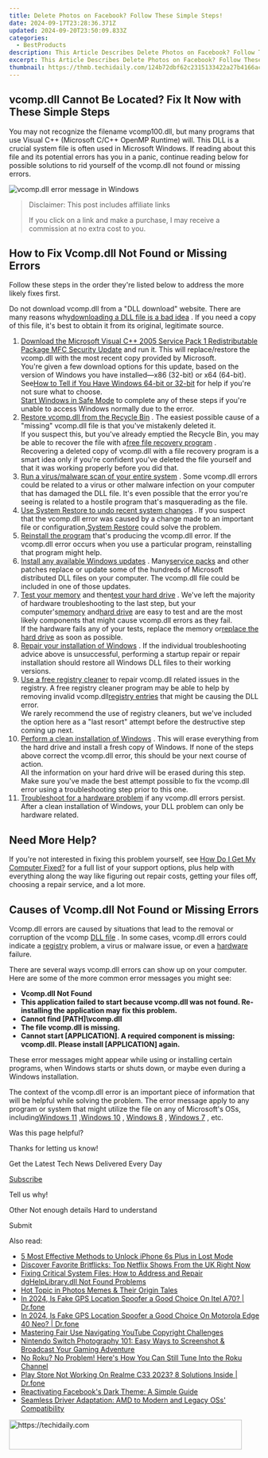```yaml
---
title: Delete Photos on Facebook? Follow These Simple Steps!
date: 2024-09-17T23:28:36.371Z
updated: 2024-09-20T23:50:09.833Z
categories:
  - BestProducts
description: This Article Describes Delete Photos on Facebook? Follow These Simple Steps!
excerpt: This Article Describes Delete Photos on Facebook? Follow These Simple Steps!
thumbnail: https://thmb.techidaily.com/124b72dbf62c2315133422a27b4166aca8de938c7b4431d8ccd93ecf0eac5efe.png
---
```


## vcomp.dll Cannot Be Located? Fix It Now with These Simple Steps
 You may not recognize the filename vcomp100.dll, but many programs that use Visual C++ (Microsoft C/C++ OpenMP Runtime) will. This DLL is a crucial system file is often used in Microsoft Windows. If reading about this file and its potential errors has you in a panic, continue reading below for possible solutions to rid yourself of the vcomp.dll not found or missing errors.  

![vcomp.dll error message in Windows](https://www.lifewire.com/thmb/BJ_7swiXEN7jRC65D4RQAXamZyk=/1500x0/filters:no_upscale():max_bytes(150000):strip_icc():format(webp)/vcomp-dll-error-message-5abb9f6d04d1cf0036cf9d8c.png)

>  Disclaimer: This post includes affiliate links
>
>  If you click on a link and make a purchase, I may receive a commission at no extra cost to you.
>

## How to Fix Vcomp.dll Not Found or Missing Errors

 Follow these steps in the order they're listed below to address the more likely fixes first.

 Do not download vcomp.dll from a "DLL download" website. There are many reasons why[downloading a DLL file is a bad idea](https://www.lifewire.com/important-reasons-not-to-download-dll-files-2624455) . If you need a copy of this file, it's best to obtain it from its original, legitimate source.

1. [Download the Microsoft Visual C++ 2005 Service Pack 1 Redistributable Package MFC Security Update](https://www.microsoft.com/en-us/download/details.aspx?id=26347) and run it. This will replace/restore the vcomp.dll with the most recent copy provided by Microsoft.  
 You're given a few download options for this update, based on the version of Windows you have installed—x86 (32-bit) or x64 (64-bit). See[How to Tell if You Have Windows 64-bit or 32-bit](https://www.lifewire.com/am-i-running-a-32-bit-or-64-bit-version-of-windows-2624475) for help if you're not sure what to choose.  
[Start Windows in Safe Mode](https://www.lifewire.com/how-do-i-start-windows-in-safe-mode-2624480) to complete any of these steps if you're unable to access Windows normally due to the error.
2. [Restore vcomp.dll from the Recycle Bin](https://www.lifewire.com/how-to-restore-deleted-files-from-the-recycle-bin-2624515) . The easiest possible cause of a "missing" vcomp.dll file is that you've mistakenly deleted it.  
 If you suspect this, but you've already emptied the Recycle Bin, you may be able to recover the file with a[free file recovery program](https://www.lifewire.com/free-data-recovery-software-tools-2622893) .  
 Recovering a deleted copy of vcomp.dll with a file recovery program is a smart idea only if you're confident you've deleted the file yourself and that it was working properly before you did that.
3. [Run a virus/malware scan of your entire system](https://www.lifewire.com/properly-scan-your-computer-for-viruses-and-other-malware-2624526) . Some vcomp.dll errors could be related to a virus or other malware infection on your computer that has damaged the DLL file. It's even possible that the error you're seeing is related to a hostile program that's masquerading as the file.
4. [Use System Restore to undo recent system changes](https://www.lifewire.com/how-to-use-system-restore-in-windows-2626131) . If you suspect that the vcomp.dll error was caused by a change made to an important file or configuration,[System Restore](https://www.lifewire.com/what-is-system-restore-2626022) could solve the problem.
5. [Reinstall the program](https://www.lifewire.com/what-is-the-proper-way-to-reinstall-a-software-program-2624478) that's producing the vcomp.dll error. If the vcomp.dll error occurs when you use a particular program, reinstalling that program might help.
6. [Install any available Windows updates](https://www.lifewire.com/how-to-check-for-install-windows-updates-2624596) . Many[service packs](https://www.lifewire.com/what-is-a-service-pack-2626010) and other patches replace or update some of the hundreds of Microsoft distributed DLL files on your computer. The vcomp.dll file could be included in one of those updates.
7. [Test your memory](https://www.lifewire.com/free-memory-test-programs-2626178) and then[test your hard drive](https://www.lifewire.com/free-hard-drive-testing-programs-2626183) . We've left the majority of hardware troubleshooting to the last step, but your computer's[memory](https://www.lifewire.com/what-is-random-access-memory-ram-2618159) and[hard drive](https://www.lifewire.com/what-is-a-hard-disk-drive-2618152) are easy to test and are the most likely components that might cause vcomp.dll errors as they fail.  
 If the hardware fails any of your tests, replace the memory or[replace the hard drive](https://www.lifewire.com/how-to-replace-a-hard-drive-2626200) as soon as possible.
8. [Repair your installation of Windows](https://www.lifewire.com/how-do-i-automatically-repair-windows-problems-2624907) . If the individual troubleshooting advice above is unsuccessful, performing a startup repair or repair installation should restore all Windows DLL files to their working versions.
9. [Use a free registry cleaner](https://www.lifewire.com/free-registry-cleaners-2626176) to repair vcomp.dll related issues in the registry. A free registry cleaner program may be able to help by removing invalid vcomp.dll[registry entries](https://www.lifewire.com/what-is-a-registry-key-2625999) that might be causing the DLL error.  
 We rarely recommend the use of registry cleaners, but we've included the option here as a "last resort" attempt before the destructive step coming up next.
10. [Perform a clean installation of Windows](https://www.lifewire.com/how-to-clean-install-windows-2624904) . This will erase everything from the hard drive and install a fresh copy of Windows. If none of the steps above correct the vcomp.dll error, this should be your next course of action.  
 All the information on your hard drive will be erased during this step. Make sure you've made the best attempt possible to fix the vcomp.dll error using a troubleshooting step prior to this one.
11. [Troubleshoot for a hardware problem](https://www.lifewire.com/fix-a-dll-issue-caused-by-a-hardware-problem-2624493) if any vcomp.dll errors persist. After a clean installation of Windows, your DLL problem can only be hardware related.

## Need More Help?

 If you're not interested in fixing this problem yourself, see [How Do I Get My Computer Fixed?](https://www.lifewire.com/how-do-i-get-my-computer-fixed-2625167) for a full list of your support options, plus help with everything along the way like figuring out repair costs, getting your files off, choosing a repair service, and a lot more.

## Causes of Vcomp.dll Not Found or Missing Errors

 Vcomp.dll errors are caused by situations that lead to the removal or corruption of the vcomp [DLL file](https://www.lifewire.com/what-is-a-dll-file-2625852) . In some cases, vcomp.dll errors could indicate a [registry](https://www.lifewire.com/windows-registry-2625992) problem, a virus or malware issue, or even a [hardware](https://www.lifewire.com/computer-hardware-2625895) failure.

 There are several ways vcomp.dll errors can show up on your computer. Here are some of the more common error messages you might see:

* **Vcomp.dll Not Found**
* **This application failed to start because vcomp.dll was not found. Re-installing the application may fix this problem.**
* **Cannot find \[PATH\]\\vcomp.dll**
* **The file vcomp.dll is missing.**
* **Cannot start \[APPLICATION\]. A required component is missing: vcomp.dll. Please install \[APPLICATION\] again.**

 These error messages might appear while using or installing certain programs, when Windows starts or shuts down, or maybe even during a Windows installation.

 The context of the vcomp.dll error is an important piece of information that will be helpful while solving the problem. The error message apply to any program or system that might utilize the file on any of Microsoft's OSs, including[Windows 11](https://www.lifewire.com/windows-11-5188930) ,[Windows 10](https://www.lifewire.com/windows-10-2626217) , [Windows 8](https://www.lifewire.com/windows-8-2626235) , [Windows 7](https://www.lifewire.com/windows-7-2626265) , etc.

Was this page helpful?

Thanks for letting us know!

 Get the Latest Tech News Delivered Every Day

[Subscribe](https://www.lifewire.com/#)

Tell us why!

 Other  Not enough details  Hard to understand

 Submit

<ins class="adsbygoogle"
     style="display:block"
     data-ad-format="autorelaxed"
     data-ad-client="ca-pub-7571918770474297"
     data-ad-slot="1223367746"></ins>

<ins class="adsbygoogle"
     style="display:block"
     data-ad-client="ca-pub-7571918770474297"
     data-ad-slot="8358498916"
     data-ad-format="auto"
     data-full-width-responsive="true"></ins>

<span class="atpl-alsoreadstyle">Also read:</span>
<div><ul>
<li><a href="https://ios-unlock.techidaily.com/5-most-effective-methods-to-unlock-iphone-6s-plus-in-lost-mode-by-drfone-ios/"><u>5 Most Effective Methods to Unlock iPhone 6s Plus in Lost Mode</u></a></li>
<li><a href="https://tech-recovery.techidaily.com/discover-favorite-britflicks-top-netflix-shows-from-the-uk-right-now/"><u>Discover Favorite Britflicks: Top Netflix Shows From the UK Right Now</u></a></li>
<li><a href="https://tech-recovery.techidaily.com/fixing-critical-system-files-how-to-address-and-repair-dghelplibrarydll-not-found-problems/"><u>Fixing Critical System Files: How to Address and Repair dgHelpLibrary.dll Not Found Problems</u></a></li>
<li><a href="https://fox-links.techidaily.com/hot-topic-in-photos-memes-and-their-origin-tales/"><u>Hot Topic in Photos Memes & Their Origin Tales</u></a></li>
<li><a href="https://phone-solutions.techidaily.com/in-2024-is-fake-gps-location-spoofer-a-good-choice-on-itel-a70-drfone-by-drfone-virtual-android/"><u>In 2024, Is Fake GPS Location Spoofer a Good Choice On Itel A70? | Dr.fone</u></a></li>
<li><a href="https://phone-solutions.techidaily.com/in-2024-is-fake-gps-location-spoofer-a-good-choice-on-motorola-edge-40-neo-drfone-by-drfone-virtual-android/"><u>In 2024, Is Fake GPS Location Spoofer a Good Choice On Motorola Edge 40 Neo? | Dr.fone</u></a></li>
<li><a href="https://youtube-video-recordings.techidaily.com/mastering-fair-use-navigating-youtube-copyright-challenges/"><u>Mastering Fair Use Navigating YouTube Copyright Challenges</u></a></li>
<li><a href="https://tech-recovery.techidaily.com/nintendo-switch-photography-101-easy-ways-to-screenshot-and-broadcast-your-gaming-adventure/"><u>Nintendo Switch Photography 101: Easy Ways to Screenshot & Broadcast Your Gaming Adventure</u></a></li>
<li><a href="https://tech-recovery.techidaily.com/no-roku-no-problem-heres-how-you-can-still-tune-into-the-roku-channel/"><u>No Roku? No Problem! Here's How You Can Still Tune Into the Roku Channel</u></a></li>
<li><a href="https://fix-guide.techidaily.com/play-store-not-working-on-realme-c33-2023-8-solutions-inside-drfone-by-drfone-fix-android-problems-fix-android-problems/"><u>Play Store Not Working On Realme C33 2023? 8 Solutions Inside | Dr.fone</u></a></li>
<li><a href="https://tech-recovery.techidaily.com/reactivating-facebooks-dark-theme-a-simple-guide/"><u>Reactivating Facebook's Dark Theme: A Simple Guide</u></a></li>
<li><a href="https://driver-install.techidaily.com/seamless-driver-adaptation-amd-to-modern-and-legacy-oss-compatibility/"><u>Seamless Driver Adaptation: AMD to Modern and Legacy OSs' Compatibility</u></a></li>
</ul></div>

<!-- affiliate ads begin -->
<a href="https://aligracehair.sjv.io/c/5597632/2135404/19272" target="_top" id="2135404">
  <img src="//a.impactradius-go.com/display-ad/19272-2135404" border="0" alt="https://techidaily.com" width="468" height="60"/>
</a>
<img height="0" width="0" src="https://aligracehair.sjv.io/i/5597632/2135404/19272" style="position:absolute;visibility:hidden;" border="0" />
<!-- affiliate ads end -->

